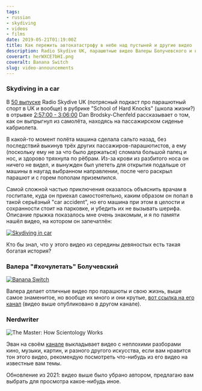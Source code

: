 ```yaml
---
tags:
- russian
- skydiving
- videos
- films
date: 2019-05-21T01:19:00Z
title: Как пережить автокатастрофу в небе над пустыней и другие видео
description: Radio Skydive UK, парашютные видео Валеры Болучевского и непарашютные видео Nerdwriter'а
coverart: herWXCE7bHI.png
coveralt: Banana Switch
slug: video-announcements
---
```


### Skydiving in a car

В [50 выпуске](https://radioskydive.co.uk/rsuk50) Radio Skydive UK (потрясный подкаст про парашютный спорт в UK и вообще) в рубрике "School of Hard Knocks" (школа жизни?) в отрывке [2:57:00 - 3:06:00](http://traffic.libsyn.com/radioskydiveuk/RSUK50_2018-06-04.mp3?dest-id=189307) Dan Brodsky-Chenfeld рассказывает о том, как он выпрыгнул из самолёта, находясь на пассажирском сиденье кабриолета.

В какой-то момент полёта машина сделала сальто назад, без последствий выкинув трёх других пассажиров-парашютистов, а ему (поскольку ему не за что было держаться) сломала большой палец и нос, и здорово тряхнула по рёбрам. Из-за крови из разбитого носа он ничего не видел, и вынужден был улететь для открытия подальше от машины в наугад выбранном направлении, после чего раскрыл парашют и с горем пополам приземлился.

Самой сложной частью приключения оказалось объяснить врачам в госпитале, куда он приехал самостоятельно, каким образом он попал в такой серьёзный "car accident", но его машина при этом в целости и сохранности стоит на парковке, и убедить их не вызывать шерифа. Описание прыжка показалось мне очень знакомым, и я по памяти нашёл видео, на котором он запечатлён:

[![Skydiving in car](GMxXHY1f8Xk.png#center)](https://www.youtube.com/watch?v=GMxXHY1f8Xk)

Кто бы знал, что у этого видео из середины девяностых есть такая богатая история?

<!--more-->

### Валера "#хочулетать" Болучевский

[![Banana Switch](herWXCE7bHI.png#center)](https://www.youtube.com/watch?v=herWXCE7bHI)

Валера делает отличные видео про парашюты и свою жизнь, выше самое знаменитое, но вообще их много и они крутые, [вот ссылка на его канал](https://www.youtube.com/user/ProgressLabTV/videos) (видео выше опубликовано в другом канале).

### Nerdwriter

![The Master: How Scientology Works](keYYiuOJdrE.png#center)

Эван на своём [канале](https://www.youtube.com/user/Nerdwriter1/videos?sort=p) выкладывает видео с неплохими разборами кино, музыки, картин, и разного другого искусства, если вам нравится тон этого видео, рекомендую посмотреть что-нибудь из его видео на известные вам темы.

Обновление из 2021: видео выше было убрано автором, предлагаю вам выбрать для просмотра какое-нибудь иное.
